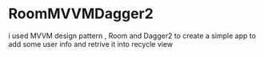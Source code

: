 # RoomMVVMDagger2

i used MVVM design pattern , Room and Dagger2 to create a simple app to add some user info and retrive it into recycle view 
